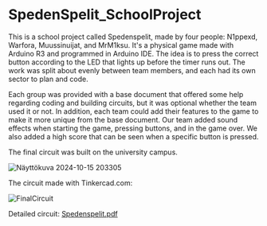 # SpedenSpelit_SchoolProject



This is a school project called Spedenspelit, made by four people: N1ppexd, Warfora, Muussinuijat, and MrM1ksu. It's a physical game made with Arduino R3 and programmed in Arduino IDE. 
The idea is to press the correct button according to the LED that lights up before the timer runs out.
The work was split about evenly between team members, and each had its own sector to plan and code.

Each group was provided with a base document that offered some help regarding coding and building circuits, but it was optional whether the team used it or not.
In addition, each team could add their features to the game to make it more unique from the base document. Our team added sound effects when starting the game, pressing buttons, and in the game over. 
We also added a high score that can be seen when a specific button is pressed.

The final circuit was built on the university campus.

![Näyttökuva 2024-10-15 203305](https://github.com/user-attachments/assets/f14072c6-25ef-458c-9d25-670e7a459c68)


The circuit made with Tinkercad.com:

![FinalCircuit](https://github.com/user-attachments/assets/289d3529-7a62-4075-a932-066d6c090b06)


Detailed circuit:
[Spedenspelit.pdf](https://github.com/user-attachments/files/17382841/Spedenspelit.pdf)
